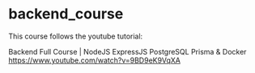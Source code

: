 # backend_course
This course follows the youtube tutorial:

Backend Full Course | NodeJS ExpressJS PostgreSQL Prisma & Docker
https://www.youtube.com/watch?v=9BD9eK9VqXA

